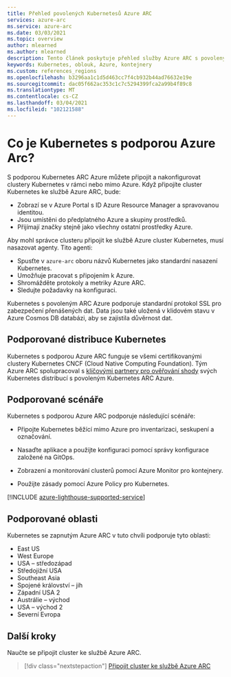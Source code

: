 ```yaml
---
title: Přehled povolených Kubernetesů Azure ARC
services: azure-arc
ms.service: azure-arc
ms.date: 03/03/2021
ms.topic: overview
author: mlearned
ms.author: mlearned
description: Tento článek poskytuje přehled služby Azure ARC s povoleným Kubernetes.
keywords: Kubernetes, oblouk, Azure, kontejnery
ms.custom: references_regions
ms.openlocfilehash: b3296aa1c1d5d463cc7f4cb932b44ad76632e19e
ms.sourcegitcommit: dac05f662ac353c1c7c5294399fca2a99b4f89c8
ms.translationtype: MT
ms.contentlocale: cs-CZ
ms.lasthandoff: 03/04/2021
ms.locfileid: "102121588"
---
```

# <a name="what-is-azure-arc-enabled-kubernetes"></a>Co je Kubernetes s podporou Azure Arc?

S podporou Kubernetes ARC Azure můžete připojit a nakonfigurovat clustery Kubernetes v rámci nebo mimo Azure. Když připojíte cluster Kubernetes ke službě Azure ARC, bude:
* Zobrazí se v Azure Portal s ID Azure Resource Manager a spravovanou identitou. 
* Jsou umístěni do předplatného Azure a skupiny prostředků.
* Přijímají značky stejně jako všechny ostatní prostředky Azure. 

Aby mohl správce clusteru připojit ke službě Azure cluster Kubernetes, musí nasazovat agenty. Tito agenti:
* Spusťte v `azure-arc` oboru názvů Kubernetes jako standardní nasazení Kubernetes.
* Umožňuje pracovat s připojením k Azure.
* Shromážděte protokoly a metriky Azure ARC.
* Sledujte požadavky na konfiguraci. 

Kubernetes s povoleným ARC Azure podporuje standardní protokol SSL pro zabezpečení přenášených dat. Data jsou také uložená v klidovém stavu v Azure Cosmos DB databázi, aby se zajistila důvěrnost dat.

## <a name="supported-kubernetes-distributions"></a>Podporované distribuce Kubernetes

Kubernetes s podporou Azure ARC funguje se všemi certifikovanými clustery Kubernetes CNCF (Cloud Native Computing Foundation). Tým Azure ARC spolupracoval s [klíčovými partnery pro ověřování shody](./validation-program.md) svých Kubernetes distribucí s povoleným Kubernetes ARC Azure.

## <a name="supported-scenarios"></a>Podporované scénáře 

Kubernetes s podporou Azure ARC podporuje následující scénáře: 

* Připojte Kubernetes běžící mimo Azure pro inventarizaci, seskupení a označování.

* Nasaďte aplikace a použijte konfiguraci pomocí správy konfigurace založené na GitOps. 

* Zobrazení a monitorování clusterů pomocí Azure Monitor pro kontejnery. 

* Použijte zásady pomocí Azure Policy pro Kubernetes. 

[!INCLUDE [azure-lighthouse-supported-service](../../../includes/azure-lighthouse-supported-service.md)]

## <a name="supported-regions"></a>Podporované oblasti 

Kubernetes se zapnutým Azure ARC v tuto chvíli podporuje tyto oblasti: 

* East US
* West Europe
* USA – středozápad
* Středojižní USA
* Southeast Asia
* Spojené království – jih
* Západní USA 2
* Austrálie – východ
* USA – východ 2
* Severní Evropa

## <a name="next-steps"></a>Další kroky

Naučte se připojit cluster ke službě Azure ARC.
> [!div class="nextstepaction"]
> [Připojit cluster ke službě Azure ARC](./quickstart-connect-cluster.md)
